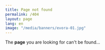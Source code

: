 ```yaml
---
title: Page not found
permalink: /404
layout: page
lang: en
image: "/media/banners/evora-01.jpg"
---
```


The **page** you are looking for can't be found...
